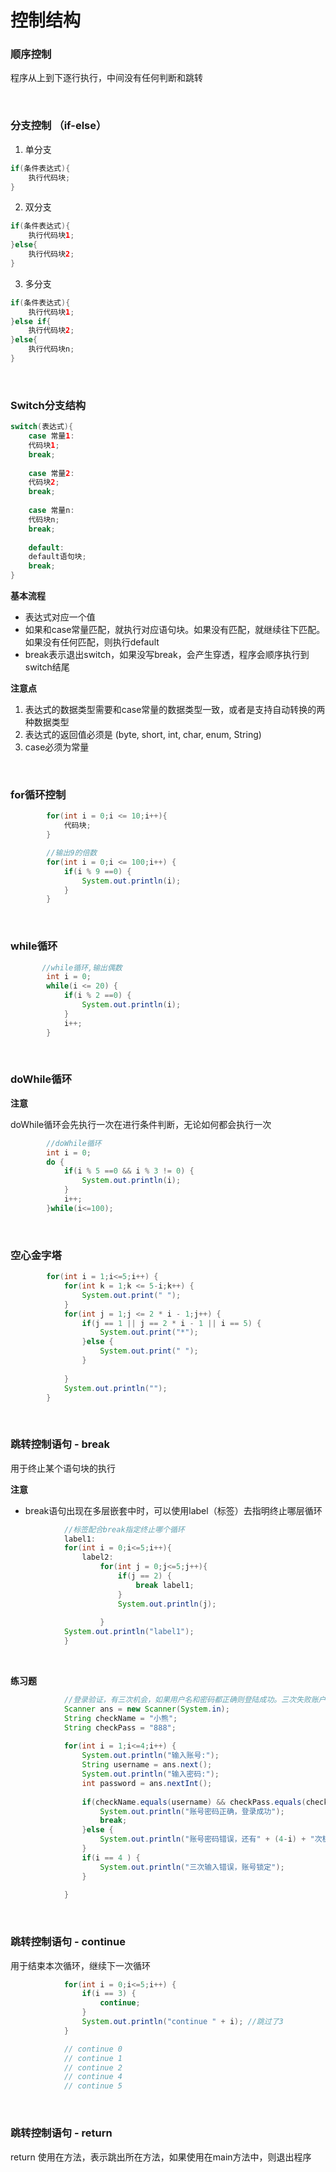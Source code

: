 # 控制结构

### 顺序控制
程序从上到下逐行执行，中间没有任何判断和跳转

<br>

### 分支控制 （if-else）

1. 单分支
  
``` java
if(条件表达式){
    执行代码块;
}
```
2. 双分支

```java
if(条件表达式){
    执行代码块1;
}else{
    执行代码块2;
}
```

3. 多分支

```java
if(条件表达式){
    执行代码块1;
}else if{
    执行代码块2;
}else{
    执行代码块n;
}
```

<br>

### Switch分支结构

```java
switch(表达式){
    case 常量1:
    代码块1;
    break;
    
    case 常量2:
    代码块2;
    break;
    
    case 常量n:
    代码块n;
    break;
   
    default:
    default语句块;
    break;
}
```

**基本流程**
- 表达式对应一个值
- 如果和case常量匹配，就执行对应语句块。如果没有匹配，就继续往下匹配。如果没有任何匹配，则执行default
- break表示退出switch，如果没写break，会产生穿透，程序会顺序执行到switch结尾

**注意点**
1. 表达式的数据类型需要和case常量的数据类型一致，或者是支持自动转换的两种数据类型
2. 表达式的返回值必须是 (byte, short, int, char, enum, String)
3. case必须为常量

<br>

### for循环控制

```java
        for(int i = 0;i <= 10;i++){
            代码块;
        }

        //输出9的倍数
		for(int i = 0;i <= 100;i++) {
			if(i % 9 ==0) {
				System.out.println(i);
			}
		}
```

<br>

### while循环

```java
       //while循环,输出偶数
		int i = 0;
		while(i <= 20) {
			if(i % 2 ==0) {
				System.out.println(i);
			}
			i++;
		}
```

<br>

### doWhile循环

**注意**

doWhile循环会先执行一次在进行条件判断，无论如何都会执行一次

```java
        //doWhile循环
		int i = 0;
		do {
			if(i % 5 ==0 && i % 3 != 0) {
				System.out.println(i);
			}
			i++;
		}while(i<=100);
```

<br>

### 空心金字塔

```java
        for(int i = 1;i<=5;i++) {
			for(int k = 1;k <= 5-i;k++) {
				System.out.print(" ");
			}
			for(int j = 1;j <= 2 * i - 1;j++) {
				if(j == 1 || j == 2 * i - 1 || i == 5) {
					System.out.print("*");
				}else {
					System.out.print(" ");
				}
				
			}
			System.out.println("");
		}
```

<br>

### 跳转控制语句 - break
用于终止某个语句块的执行

**注意**

- break语句出现在多层嵌套中时，可以使用label（标签）去指明终止哪层循环

```java
			//标签配合break指定终止哪个循环
			label1:
			for(int i = 0;i<=5;i++){
				label2:
					for(int j = 0;j<=5;j++){
						if(j == 2) {
							break label1;
						}
						System.out.println(j);
						
					}
			System.out.println("label1");
			}
```

<br>

**练习题**

```java
			//登录验证，有三次机会，如果用户名和密码都正确则登陆成功。三次失败账户锁定
			Scanner ans = new Scanner(System.in);
			String checkName = "小熊";
			String checkPass = "888";
			
			for(int i = 1;i<=4;i++) {
				System.out.println("输入账号:");
				String username = ans.next();
				System.out.println("输入密码:");
				int password = ans.nextInt();
				
				if(checkName.equals(username) && checkPass.equals(checkPass)) {
					System.out.println("账号密码正确，登录成功");
					break;
				}else {
					System.out.println("账号密码错误，还有" + (4-i) + "次机会");
				}
				if(i == 4 ) {
					System.out.println("三次输入错误，账号锁定");
				}
				
			}
```

<br>

### 跳转控制语句 - continue

用于结束本次循环，继续下一次循环

```java
			for(int i = 0;i<=5;i++) {
				if(i == 3) {
					continue;
				}
				System.out.println("continue " + i); //跳过了3
			}

			// continue 0
			// continue 1
			// continue 2
			// continue 4
			// continue 5
```

<br>

### 跳转控制语句 - return

return 使用在方法，表示跳出所在方法，如果使用在main方法中，则退出程序







